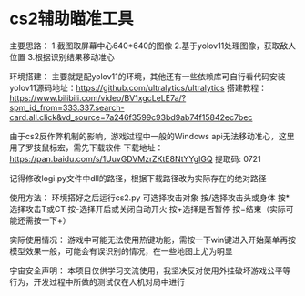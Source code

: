 # cs2辅助瞄准工具

主要思路：
1.截图取屏幕中心640*640的图像
2.基于yolov11处理图像，获取敌人位置
3.根据识别结果移动准心

环境搭建：
主要就是配yolov11的环境，其他还有一些依赖库可自行看代码安装
yolov11源码地址：https://github.com/ultralytics/ultralytics
搭建教程：https://www.bilibili.com/video/BV1xgcLeLE7a/?spm_id_from=333.337.search-card.all.click&vd_source=7a246f3599c93bd9ab74f15842ec7bec

由于cs2反作弊机制的影响，游戏过程中一般的Windows api无法移动准心，这里用了罗技鼠标宏，需先下载软件
下载地址：https://pan.baidu.com/s/1UuvGDVMzrZKtE8NtYYgIGQ 提取码: 0721

记得修改logi.py文件中dll的路径，根据下载路径改为实际存在的绝对路径

使用方法：
环境搭好之后运行cs2.py
可选择攻击对象
按/选择攻击头或身体
按*选择攻击T或CT
按-选择开启或关闭自动开火
按+选择是否暂停
按=结束（实际可能还需按一下+）

实际使用情况：
游戏中可能无法使用热键功能，需按一下win键进入开始菜单再按
模型效果一般，可能会有误识别的情况，在一些地图上尤为明显

宇宙安全声明：
本项目仅供学习交流使用，我坚决反对使用外挂破坏游戏公平等行为，开发过程中所做的测试仅在人机对局中进行

